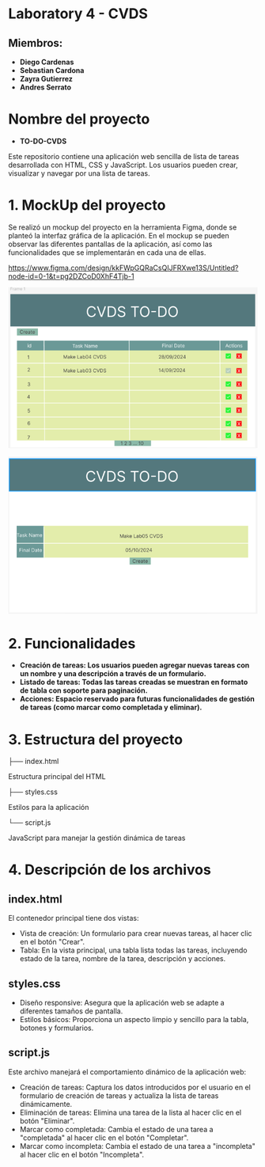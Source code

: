 # Laboratory 4 - CVDS

## Miembros:
- **Diego Cardenas**
- **Sebastian Cardona**
- **Zayra Gutierrez**
- **Andres Serrato**

# Nombre del proyecto
- **TO-DO-CVDS**

Este repositorio contiene una aplicación web sencilla de lista de tareas desarrollada con HTML, CSS y JavaScript. Los usuarios pueden crear, visualizar y navegar por una lista de tareas. 

# 1. MockUp del proyecto

Se realizó un mockup del proyecto en la herramienta Figma, donde se planteó la interfaz gráfica de la aplicación. En el mockup se pueden observar las diferentes pantallas de la aplicación, así como las funcionalidades que se implementarán en cada una de ellas.

https://www.figma.com/design/kkFWpGQRaCsQIJFRXwe13S/Untitled?node-id=0-1&t=pg2DZCoD0XhF4Tjb-1 

![img.png](Images/img.png)

![img_1.png](Images/img_1.png)


# 2. Funcionalidades

- **Creación de tareas: Los usuarios pueden agregar nuevas tareas con un nombre y una descripción a través de un formulario.**
- **Listado de tareas: Todas las tareas creadas se muestran en formato de tabla con soporte para paginación.**
- **Acciones: Espacio reservado para futuras funcionalidades de gestión de tareas (como marcar como completada y eliminar).**

# 3. Estructura del proyecto


├── index.html         

Estructura principal del HTML

├── styles.css         

Estilos para la aplicación

└── script.js          

JavaScript para manejar la gestión dinámica de tareas

# 4. Descripción de los archivos

## index.html
El contenedor principal tiene dos vistas:

- Vista de creación: Un formulario para crear nuevas tareas, al hacer clic en el botón "Crear".
- Tabla: En la vista principal, una tabla lista todas las tareas, incluyendo estado de la tarea, nombre de la tarea, descripción y acciones.

## styles.css

- Diseño responsive: Asegura que la aplicación web se adapte a diferentes tamaños de pantalla.
- Estilos básicos: Proporciona un aspecto limpio y sencillo para la tabla, botones y formularios.

## script.js
Este archivo manejará el comportamiento dinámico de la aplicación web:

- Creación de tareas: Captura los datos introducidos por el usuario en el formulario de creación de tareas y actualiza la lista de tareas dinámicamente.
- Eliminación de tareas: Elimina una tarea de la lista al hacer clic en el botón "Eliminar".
- Marcar como completada: Cambia el estado de una tarea a "completada" al hacer clic en el botón "Completar".
- Marcar como incompleta: Cambia el estado de una tarea a "incompleta" al hacer clic en el botón "Incompleta".

